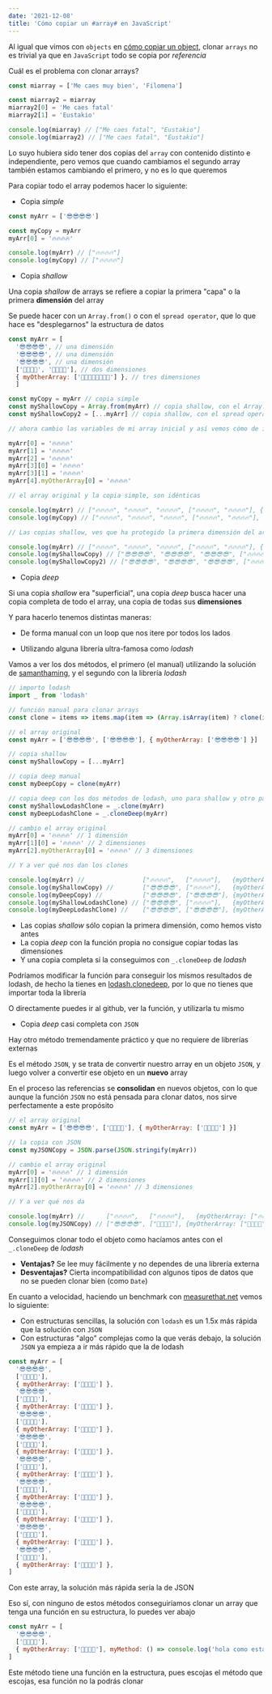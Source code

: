 ```yaml
---
date: '2021-12-08'
title: 'Cómo copiar un #array# en JavaScript'
---
```


Al igual que vimos con `objects` en [cómo copiar un object](/como-copiar-objects), clonar `arrays` no es trivial ya que en `JavaScript` todo se copia por _referencia_

Cuál es el problema con clonar arrays?

```js
const miarray = ['Me caes muy bien', 'Filomena']

const miarray2 = miarray
miarray2[0] = 'Me caes fatal'
miarray2[1] = 'Eustakio'

console.log(miarray) // ["Me caes fatal", "Eustakio"]
console.log(miarray2) // ["Me caes fatal", "Eustakio"]
```

Lo suyo hubiera sido tener dos copias del `array` con contenido distinto e independiente, pero vemos que cuando cambiamos el segundo array también estamos cambiando el primero, y no es lo que queremos

Para copiar todo el array podemos hacer lo siguiente:

- Copia _simple_

```js
const myArr = ['😎😎😎😎']

const myCopy = myArr
myArr[0] = '🔥🔥🔥🔥'

console.log(myArr) // ["🔥🔥🔥🔥"]
console.log(myCopy) // ["🔥🔥🔥🔥"]
```

- Copia _shallow_

Una copia _shallow_ de arrays se refiere a copiar la primera "capa" o la primera **dimensión** del array

Se puede hacer con un `Array.from()` o con el `spread operator`, que lo que hace es "desplegarnos" la estructura de datos

<!-- prettier-ignore -->
```js
const myArr = [
  '😎😎😎😎', // una dimensión
  '😎😎😎😎', // una dimensión
  '😎😎😎😎', // una dimensión
  ['🦄🦄🦄🦄', '🌛🌛🌛🌛'], // dos dimensiones
  { myOtherArray: ['🤘🏾🤘🏾🤘🏾🤘🏾'] }, // tres dimensiones
  ]

const myCopy = myArr // copia simple
const myShallowCopy = Array.from(myArr) // copia shallow, con el Array.from
const myShallowCopy2 = [...myArr] // copia shallow, con el spread operator

// ahora cambio las variables de mi array inicial y así vemos cómo de independiente es mi copia

myArr[0] = '🔥🔥🔥🔥'
myArr[1] = '🔥🔥🔥🔥'
myArr[2] = '🔥🔥🔥🔥'
myArr[3][0] = '🔥🔥🔥🔥'
myArr[3][1] = '🔥🔥🔥🔥'
myArr[4].myOtherArray[0] = '🔥🔥🔥🔥'

// el array original y la copia simple, son idénticas

console.log(myArr) // ["🔥🔥🔥🔥", "🔥🔥🔥🔥", "🔥🔥🔥🔥", ["🔥🔥🔥🔥", "🔥🔥🔥🔥"], {myOtherArray: ["🔥🔥🔥🔥"]}]
console.log(myCopy) // ["🔥🔥🔥🔥", "🔥🔥🔥🔥", "🔥🔥🔥🔥", ["🔥🔥🔥🔥", "🔥🔥🔥🔥"], {myOtherArray: ["🔥🔥🔥🔥"]}]

// Las copias shallow, ves que ha protegido la primera dimensión del array, pero no las demás

console.log(myArr) // ["🔥🔥🔥🔥", "🔥🔥🔥🔥", "🔥🔥🔥🔥", ["🔥🔥🔥🔥", "🔥🔥🔥🔥"], {myOtherArray: ["🔥🔥🔥🔥"]}]
console.log(myShallowCopy) // ["😎😎😎😎", "😎😎😎😎", "😎😎😎😎", ["🔥🔥🔥🔥", "🔥🔥🔥🔥"], {myOtherArray: ["🔥🔥🔥🔥"]}]
console.log(myShallowCopy2) // ["😎😎😎😎", "😎😎😎😎", "😎😎😎😎", ["🔥🔥🔥🔥", "🔥🔥🔥🔥"], {myOtherArray: ["🔥🔥🔥🔥"]}]
```

- Copia _deep_

Si una copia _shallow_ era "superficial", una copia _deep_ busca hacer una copia completa de todo el array, una copia de todas sus **dimensiones**

Y para hacerlo tenemos distintas maneras:

- De forma manual con un loop que nos itere por todos los lados

- Utilizando alguna librería ultra-famosa como _lodash_

Vamos a ver los dos métodos, el primero (el manual) utilizando la solución de [samanthaming](https://dev.to/samanthaming/how-to-deep-clone-an-array-in-javascript-3cig), y el segundo con la librería _lodash_

```js
// importo lodash
import _ from 'lodash'

// función manual para clonar arrays
const clone = items => items.map(item => (Array.isArray(item) ? clone(item) : item))

// el array original
const myArr = ['😎😎😎😎', ['😎😎😎😎'], { myOtherArray: ['😎😎😎😎'] }]

// copia shallow
const myShallowCopy = [...myArr]

// copia deep manual
const myDeepCopy = clone(myArr)

// copia deep con los dos métodos de lodash, uno para shallow y otro para deep
const myShallowLodashClone = _.clone(myArr)
const myDeepLodashClone = _.cloneDeep(myArr)

// cambio el array original
myArr[0] = '🔥🔥🔥🔥' // 1 dimensión
myArr[1][0] = '🔥🔥🔥🔥' // 2 dimensiones
myArr[2].myOtherArray[0] = '🔥🔥🔥🔥' // 3 dimensiones

// Y a ver qué nos dan los clones

console.log(myArr) //                ["🔥🔥🔥🔥",   ["🔥🔥🔥🔥"],   {myOtherArray: ["🔥🔥🔥🔥"]}]
console.log(myShallowCopy) //        ["😎😎😎😎", ["🔥🔥🔥🔥"],   {myOtherArray: ["🔥🔥🔥🔥"]}]
console.log(myDeepCopy) //           ["😎😎😎😎", ["😎😎😎😎"], {myOtherArray: ["🔥🔥🔥🔥"]}]
console.log(myShallowLodashClone) // ["😎😎😎😎", ["🔥🔥🔥🔥"],   {myOtherArray: ["🔥🔥🔥🔥"]}]
console.log(myDeepLodashClone) //    ["😎😎😎😎", ["😎😎😎😎"], {myOtherArray: ["😎😎😎😎"]}]
```

- Las copias _shallow_ sólo copian la primera dimensión, como hemos visto antes
- La copia _deep_ con la función propia no consigue copiar todas las dimensiones
- Y una copia completa sí la conseguimos con `_.cloneDeep` de _lodash_

Podríamos modificar la función para conseguir los mismos resultados de lodash, de hecho la tienes en [lodash.clonedeep](https://www.npmjs.com/package/lodash.clonedeep), por lo que no tienes que importar toda la librería

O directamente puedes ir al github, ver la función, y utilizarla tu mismo

- Copia _deep_ casi completa con `JSON`

Hay otro método tremendamente práctico y que no requiere de librerías externas

Es el método `JSON`, y se trata de convertir nuestro array en un objeto `JSON`, y luego volver a convertir ese objeto en un **nuevo** array

En el proceso las referencias se **consolidan** en nuevos objetos, con lo que aunque la función `JSON` no está pensada para clonar datos, nos sirve perfectamente a este propósito

```js
// el array original
const myArr = ['😎😎😎😎', ['🐥🐥🐥🐥'], { myOtherArray: ['🦄🦄🦄🦄'] }]

// la copia con JSON
const myJSONCopy = JSON.parse(JSON.stringify(myArr))

// cambio el array original
myArr[0] = '🔥🔥🔥🔥' // 1 dimensión
myArr[1][0] = '🔥🔥🔥🔥' // 2 dimensiones
myArr[2].myOtherArray[0] = '🔥🔥🔥🔥' // 3 dimensiones

// Y a ver qué nos da

console.log(myArr) //      ["🔥🔥🔥🔥",   ["🔥🔥🔥🔥"],   {myOtherArray: ["🔥🔥🔥🔥"]}]
console.log(myJSONCopy) // ["😎😎😎😎", ["🐥🐥🐥🐥"], {myOtherArray: ["🦄🦄🦄🦄"]}]
```

Conseguimos clonar todo el objeto como hacíamos antes con el `_.cloneDeep` de _lodash_

- **Ventajas?** Se lee muy fácilmente y no dependes de una librería externa
- **Desventajas?** Cierta incompatibilidad con algunos tipos de datos que no se pueden clonar bien (como `Date`)

En cuanto a velocidad, haciendo un benchmark con [measurethat.net](https://www.measurethat.net) vemos lo siguiente:

- Con estructuras sencillas, la solución con `lodash` es un 1.5x más rápida que la solución con `JSON`
- Con estructuras "algo" complejas como la que verás debajo, la solución `JSON` ya empieza a ir más rápido que la de lodash

```js
const myArr = [
  '😎😎😎😎',
  ['🐥🐥🐥🐥'],
  { myOtherArray: ['🦄🦄🦄🦄'] },
  '😎😎😎😎',
  ['🐥🐥🐥🐥'],
  { myOtherArray: ['🦄🦄🦄🦄'] },
  '😎😎😎😎',
  ['🐥🐥🐥🐥'],
  { myOtherArray: ['🦄🦄🦄🦄'] },
  '😎😎😎😎',
  ['🐥🐥🐥🐥'],
  { myOtherArray: ['🦄🦄🦄🦄'] },
  '😎😎😎😎',
  ['🐥🐥🐥🐥'],
  { myOtherArray: ['🦄🦄🦄🦄'] },
  '😎😎😎😎',
  ['🐥🐥🐥🐥'],
  { myOtherArray: ['🦄🦄🦄🦄'] },
  '😎😎😎😎',
  ['🐥🐥🐥🐥'],
  { myOtherArray: ['🦄🦄🦄🦄'] },
  '😎😎😎😎',
  ['🐥🐥🐥🐥'],
  { myOtherArray: ['🦄🦄🦄🦄'] },
  '😎😎😎😎',
  ['🐥🐥🐥🐥'],
  { myOtherArray: ['🦄🦄🦄🦄'] },
]
```

Con este array, la solución más rápida sería la de JSON

Eso sí, con ninguno de estos métodos conseguiríamos clonar un array que tenga una función en su estructura, lo puedes ver abajo

```js
const myArr = [
  '😎😎😎😎',
  ['🐥🐥🐥🐥'],
  { myOtherArray: ['🦄🦄🦄🦄'], myMethod: () => console.log('hola como estamos') },
]
```

Este método tiene una función en la estructura, pues escojas el método que escojas, esa función no la podrás clonar
